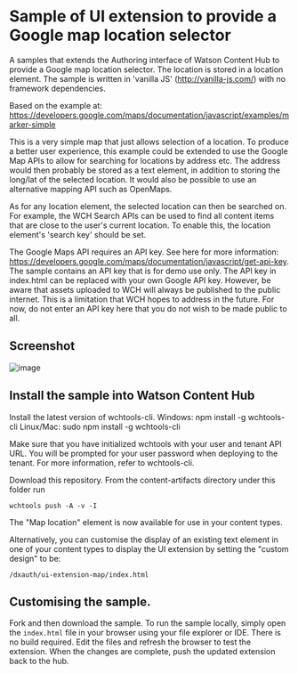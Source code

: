 # Sample of UI extension to provide a Google map location selector

A samples that extends the Authoring interface of Watson Content Hub to provide a Google map location selector. The location is stored in a location element. The sample is written in 'vanilla JS' (http://vanilla-js.com/) with no framework dependencies.

Based on the example at: https://developers.google.com/maps/documentation/javascript/examples/marker-simple

This is a very simple map that just allows selection of a location. To produce a better user experience, this example could be extended to use the Google Map APIs to allow for searching for locations by address etc. The address would then probably be stored as a text element, in addition to storing the long/lat of the selected location. It would also be possible to use an alternative mapping API such as OpenMaps.

As for any location element, the selected location can then be searched on. For example, the WCH Search APIs can be used to find all content items that are close to the user's current location. To enable this, the location element's 'search key' should be set.

The Google Maps API requires an API key. See here for more information: https://developers.google.com/maps/documentation/javascript/get-api-key. The sample contains an API key that is for demo use only. The API key in index.html can be replaced with your own Google API key. However, be aware that assets uploaded to WCH will always be published to the public internet. This is a limitation that WCH hopes to address in the future. For now, do not enter an API key here that you do not wish to be made public to all.

## Screenshot

![image](https://user-images.githubusercontent.com/7553535/42616061-3109358a-85f0-11e8-84ff-d19fb2ee595b.png)

## Install the sample into Watson Content Hub

Install the latest version of wchtools-cli. Windows: npm install -g wchtools-cli Linux/Mac: sudo npm install -g wchtools-cli

Make sure that you have initialized wchtools with your user and tenant API URL. You will be prompted for your user password when deploying to the tenant. For more information, refer to wchtools-cli.

Download this repository. From the content-artifacts directory under this folder run

```wchtools push -A -v -I```

The "Map location" element is now available for use in your content types.

Alternatively, you can customise the display of an existing text element in one of your content types to display the UI extension by setting the "custom design" to be:

```/dxauth/ui-extension-map/index.html```

## Customising the sample.

Fork and then download the sample. To run the sample locally, simply open the ```index.html``` file in your browser using your file explorer or IDE. There is no build required. Edit the files and refresh the browser to test the extension. When the changes are complete, push the updated extension back to the hub.


